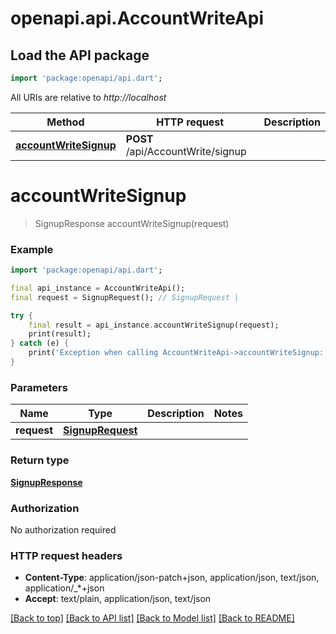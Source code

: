 # openapi.api.AccountWriteApi

## Load the API package
```dart
import 'package:openapi/api.dart';
```

All URIs are relative to *http://localhost*

Method | HTTP request | Description
------------- | ------------- | -------------
[**accountWriteSignup**](AccountWriteApi.md#accountwritesignup) | **POST** /api/AccountWrite/signup | 


# **accountWriteSignup**
> SignupResponse accountWriteSignup(request)



### Example
```dart
import 'package:openapi/api.dart';

final api_instance = AccountWriteApi();
final request = SignupRequest(); // SignupRequest | 

try {
    final result = api_instance.accountWriteSignup(request);
    print(result);
} catch (e) {
    print('Exception when calling AccountWriteApi->accountWriteSignup: $e\n');
}
```

### Parameters

Name | Type | Description  | Notes
------------- | ------------- | ------------- | -------------
 **request** | [**SignupRequest**](SignupRequest.md)|  | 

### Return type

[**SignupResponse**](SignupResponse.md)

### Authorization

No authorization required

### HTTP request headers

 - **Content-Type**: application/json-patch+json, application/json, text/json, application/_*+json
 - **Accept**: text/plain, application/json, text/json

[[Back to top]](#) [[Back to API list]](../README.md#documentation-for-api-endpoints) [[Back to Model list]](../README.md#documentation-for-models) [[Back to README]](../README.md)

